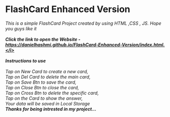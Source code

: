 # FlashCard Enhanced Version

<i>This is a simple FlashCard Project created by using HTML ,CSS , JS. Hope you guys like it</i>
<br>
<br>
<b><i>Click the link to open the Website - https://danielhashmi.github.io/FlashCard-Enhanced-Version/index.html.</i></b>
<br>
<br>
<b>Instructions to use</b>
<br>
<br>
<i>Tap on New Card to create a new card,</i>
<br>
<i>Tap on Del Card to delete the main card,</i>
<br>
<i>Tap on Save Btn to save the card,</i>
<br>
<i>Tap on Close Btn to close the card,</i>
<br>
<i>Tap on Cross Btn to delete the specific card,</i>
<br>
<i>Tap on the Card to show the answer,</i>
<br>
<i>Your data will be saved in Local Storage</i>
<br>
<b><i>Thanks for being intrested in my project...</i></b>
